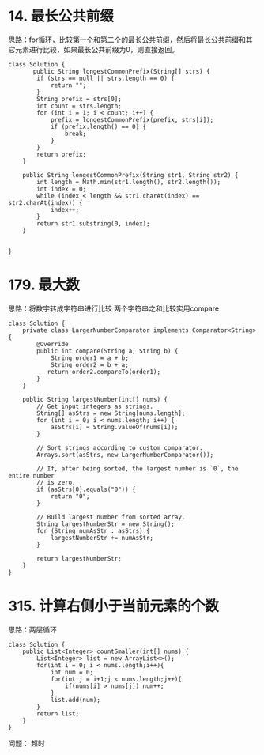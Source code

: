 # 14. 最长公共前缀 #
思路：for循环，比较第一个和第二个的最长公共前缀，然后将最长公共前缀和其它元素进行比较，如果最长公共前缀为0，则直接返回。

	
	class Solution {
	       public String longestCommonPrefix(String[] strs) {
	        if (strs == null || strs.length == 0) {
	            return "";
	        }
	        String prefix = strs[0];
	        int count = strs.length;
	        for (int i = 1; i < count; i++) {
	            prefix = longestCommonPrefix(prefix, strs[i]);
	            if (prefix.length() == 0) {
	                break;
	            }
	        }
	        return prefix;
	    }
	
	    public String longestCommonPrefix(String str1, String str2) {
	        int length = Math.min(str1.length(), str2.length());
	        int index = 0;
	        while (index < length && str1.charAt(index) == str2.charAt(index)) {
	            index++;
	        }
	        return str1.substring(0, index);
	    }
	
	
	}

# 179. 最大数 #
思路：将数字转成字符串进行比较 两个字符串之和比较实用compare

	class Solution {
	    private class LargerNumberComparator implements Comparator<String> {
	        @Override
	        public int compare(String a, String b) {
	            String order1 = a + b;
	            String order2 = b + a;
	           return order2.compareTo(order1);
	        }
	    }
	
	    public String largestNumber(int[] nums) {
	        // Get input integers as strings.
	        String[] asStrs = new String[nums.length];
	        for (int i = 0; i < nums.length; i++) {
	            asStrs[i] = String.valueOf(nums[i]);
	        }
	
	        // Sort strings according to custom comparator.
	        Arrays.sort(asStrs, new LargerNumberComparator());
	
	        // If, after being sorted, the largest number is `0`, the entire number
	        // is zero.
	        if (asStrs[0].equals("0")) {
	            return "0";
	        }
	
	        // Build largest number from sorted array.
	        String largestNumberStr = new String();
	        for (String numAsStr : asStrs) {
	            largestNumberStr += numAsStr;
	        }
	
	        return largestNumberStr;
	    }
	}
	
# 315. 计算右侧小于当前元素的个数 #
思路：两层循环

	class Solution {
	    public List<Integer> countSmaller(int[] nums) {
	        List<Integer> list = new ArrayList<>();
	        for(int i = 0; i < nums.length;i++){
	            int num = 0;
	            for(int j = i+1;j < nums.length;j++){
	                if(nums[i] > nums[j]) num++;
	            }
	            list.add(num);
	        }
	        return list;
	    }
	}

问题： 超时
